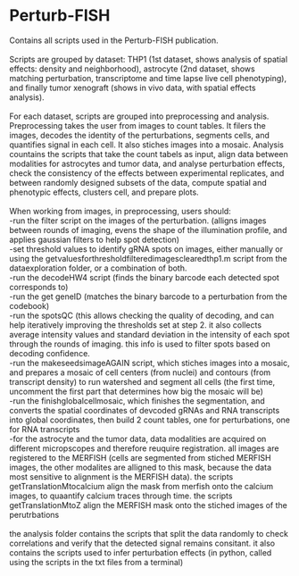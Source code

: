 # Perturb-FISH
Contains all scripts used in the Perturb-FISH publication.<br/>
<br/>
Scripts are grouped by dataset: THP1 (1st dataset, shows analysis of spatial effects: density and neighborhood), astrocyte (2nd dataset, shows matching perturbation, transcriptome and time lapse live cell phenotyping), and finally tumor xenograft (shows in vivo data, with spatial effects analysis).<br/>
<br/>
For each dataset, scripts are grouped into preprocessing and analysis. Preprocessing takes the user from images to count tables. It filers the images, decodes the identity of the perturbations,  segments cells, and quantifies signal in each cell. It also stiches images into a mosaic. Analysis countains the scripts that take the count tabels as input, align data between modalities for astrocytes and tumor data, and analyse perturbation effects, check the consistency of the effects between experimental replicates, and between randomly designed subsets of the data, compute spatial and phenotypic effects, clusters cell, and prepare plots.<br/>
<br/>
When working from images, in preprocessing, users should:<br/>
-run the filter script on the images of the perturbation. (alligns images between rounds of imaging, evens the shape of the illumination profile, and applies gaussian filters to help spot detection)<br/>
-set threshold values to identify gRNA spots on images, either manually or using the getvaluesforthresholdfilteredimagesclearedthp1.m script from the dataexploration folder, or a combination of both.<br/>
-run the decodeHW4 script (finds the binary barcode each detected spot corresponds to)<br/>
-run the get geneID (matches the binary barcode to a perturbation from the codebook)<br/>
-run the spotsQC (this allows checking the quality of decoding, and can help iteratively improving the thresholds set at step 2. it also collects average intensity values and standard deviation in the intensity of each spot through the rounds of imaging. this info is used to filter spots based on decoding confidence.<br/>
-run the makeseedsimageAGAIN script, which stiches images into a mosaic, and prepares a mosaic of cell centers (from nuclei) and contours (from transcript density) to run watershed and segment all cells (the first time, uncomment the first part that determines how big the mosaic will be)<br/>
-run the finishglobalcellmosaic, which finishes the segmentation, and converts the spatial coordinates of devcoded gRNAs and RNA transcripts into global coordinates, then build 2 count tables, one for perturbations, one for RNA transcripts<br/>
-for the astrocyte and the tumor data, data modalities are acquired on different micropscopes and therefore reuquire registration. all images are registered to the MERFISH (cells are segmented from stiched MERFISH images, the other modalites are alligned to this mask, because the data most sensitive to alignment is the MERFISH data). the scripts getTranslationMtocalcium align the mask from merfish onto the calcium images, to quaantify calcium traces through time. the scripts getTranslationMtoZ align the MERFISH mask onto the stiched images of the perutrbations<br/>
<br/>
the analysis folder contains the scripts that split the data randomly to check correlations and verify that the detected signal remains consitant. it also contains the scripts used to infer perturbation effects (in python, called using the scripts in the txt files from a terminal)


